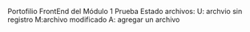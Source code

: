 Portofilio FrontEnd del Módulo 1
Prueba
Estado archivos:
U: archvio sin registro
M:archivo modificado
A: agregar un archivo